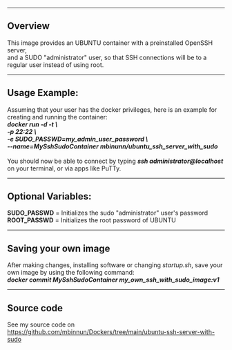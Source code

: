 -----------------------
Overview
-----------------------
This image provides an UBUNTU container with a preinstalled OpenSSH server,<br/>
and a SUDO "administrator" user, so that SSH connections will be to a regular user instead of using root.

-----------------------
Usage Example:
-----------------------
Assuming that your user has the docker privileges, here is an example for creating and running the container:<br/>
***docker run -d -t \\<br/>
-p 22:22 \\<br/>
-e SUDO_PASSWD=my_admin_user_password \\<br/>
--name=MySshSudoContainer mbinunn/ubuntu_ssh_server_with_sudo***<br/>
<br/>
You should now be able to connect by typing ***ssh administrator@localhost*** on your terminal, or via apps like PuTTy.<br/>

-----------------------
Optional Variables:
-----------------------
**SUDO_PASSWD** = Initializes the sudo "administrator" user's password<br/> 
**ROOT_PASSWD** = Initializes the root password of UBUNTU<br/> 

-----------------------
Saving your own image
-----------------------
After making changes, installing software or changing *startup.sh*, save your own image by using the following command:<br/>
***docker commit MySshSudoContainer my_own_ssh_with_sudo_image:v1***<br/>

-----------------------
Source code
-----------------------
See my source code on https://github.com/mbinnun/Dockers/tree/main/ubuntu-ssh-server-with-sudo

